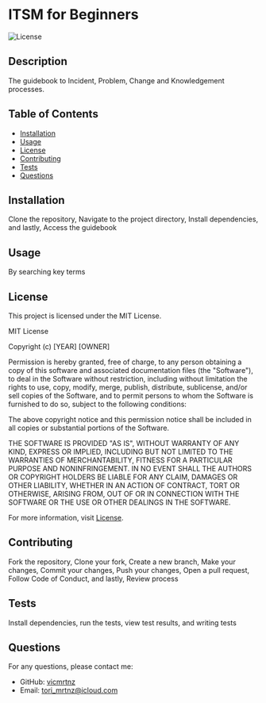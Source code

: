 # ITSM for Beginners

![License](https://img.shields.io/badge/License-MIT-blue.svg)

## Description
The guidebook to Incident, Problem, Change and Knowledgement processes.

## Table of Contents
- [Installation](#installation)
- [Usage](#usage)
- [License](#license)
- [Contributing](#contributing)
- [Tests](#tests)
- [Questions](#questions)

## Installation
Clone the repository, Navigate to the project directory, Install dependencies, and lastly, Access the guidebook

## Usage
By searching key terms

## License

This project is licensed under the MIT License.

MIT License

Copyright (c) [YEAR] [OWNER]

Permission is hereby granted, free of charge, to any person obtaining a copy
of this software and associated documentation files (the "Software"), to deal
in the Software without restriction, including without limitation the rights
to use, copy, modify, merge, publish, distribute, sublicense, and/or sell
copies of the Software, and to permit persons to whom the Software is
furnished to do so, subject to the following conditions:

The above copyright notice and this permission notice shall be included in all
copies or substantial portions of the Software.

THE SOFTWARE IS PROVIDED "AS IS", WITHOUT WARRANTY OF ANY KIND, EXPRESS OR
IMPLIED, INCLUDING BUT NOT LIMITED TO THE WARRANTIES OF MERCHANTABILITY,
FITNESS FOR A PARTICULAR PURPOSE AND NONINFRINGEMENT. IN NO EVENT SHALL THE
AUTHORS OR COPYRIGHT HOLDERS BE LIABLE FOR ANY CLAIM, DAMAGES OR OTHER
LIABILITY, WHETHER IN AN ACTION OF CONTRACT, TORT OR OTHERWISE, ARISING FROM,
OUT OF OR IN CONNECTION WITH THE SOFTWARE OR THE USE OR OTHER DEALINGS IN THE
SOFTWARE.

For more information, visit [License](https://choosealicense.com/licenses/mit/).

## Contributing
Fork the repository, Clone your fork, Create a new branch, Make your changes, Commit your changes, Push your changes, Open a pull request, Follow Code of Conduct, and lastly, Review process

## Tests
Install dependencies, run the tests, view test results, and writing tests

## Questions
For any questions, please contact me:

- GitHub: [vicmrtnz](https://github.com/vicmrtnz)
- Email: [tori_mrtnz@icloud.com](mailto:tori_mrtnz@icloud.com)
